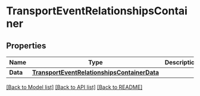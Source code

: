 # TransportEventRelationshipsContainer

## Properties

Name | Type | Description | Notes
------------ | ------------- | ------------- | -------------
**Data** | [**TransportEventRelationshipsContainerData**](transport_event_relationships_container_data.md) |  | [optional] 

[[Back to Model list]](../README.md#documentation-for-models) [[Back to API list]](../README.md#documentation-for-api-endpoints) [[Back to README]](../README.md)


